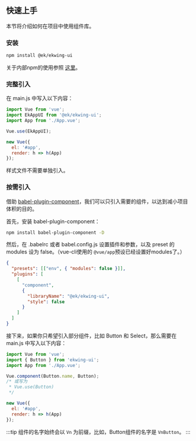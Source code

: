 ## 快速上手

本节将介绍如何在项目中使用组件库。

### 安装

```bash
npm install @ek/ekwing-ui
```
关于内部npm的使用参照 [这里](http://172.17.20.21:3999/web/#/6.6%20%E7%A7%81%E6%9C%89npm)。

### 完整引入

在 main.js 中写入以下内容：

```javascript
import Vue from 'vue';
import EkAppUI from '@ek/ekwing-ui';
import App from './App.vue';

Vue.use(EkAppUI);

new Vue({
  el: '#app',
  render: h => h(App)
});
```

样式文件不需要单独引入。

### 按需引入

借助 [babel-plugin-component](https://github.com/QingWei-Li/babel-plugin-component)，我们可以只引入需要的组件，以达到减小项目体积的目的。

首先，安装 babel-plugin-component：

```bash
npm install babel-plugin-component -D
```

然后，在 .babelrc 或者 babel.config.js 设置插件和参数，以及 preset 的 modules 设为 false。（vue-cli使用的 `@vue/app`预设已经设置好modules了。）

```json
{
  "presets": [["env", { "modules": false }]],
  "plugins": [
    [
      "component",
      {
        "libraryName": "@ek/ekwing-ui",
        "style": false
      }
    ]
  ]
}
```

接下来，如果你只希望引入部分组件，比如 Button 和 Select，那么需要在 main.js 中写入以下内容：

```javascript
import Vue from 'vue';
import { Button } from 'ekwing-ui';
import App from './App.vue';

Vue.component(Button.name, Button);
/* 或写为
 * Vue.use(Button)
 */

new Vue({
  el: '#app',
  render: h => h(App)
});
```

:::tip
组件的名字始终会以 `Vn` 为前缀，比如，Button组件的名字是 `VnButton`。
:::
